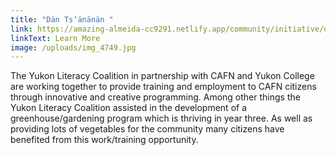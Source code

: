 ```yaml
---
title: "Dän Tsʼänānän "
link: https://amazing-almeida-cc9291.netlify.app/community/initiative/dn-tsnnn
linkText: Learn More
image: /uploads/img_4749.jpg
---
```

The Yukon Literacy Coalition in partnership with CAFN and Yukon College are working together to provide training and employment to CAFN citizens through innovative and creative programming.  Among other things the Yukon Literacy Coalition assisted in the development of a greenhouse/gardening program which is thriving in year three.  As well as providing lots of vegetables for the community many citizens have benefited from this work/training opportunity.